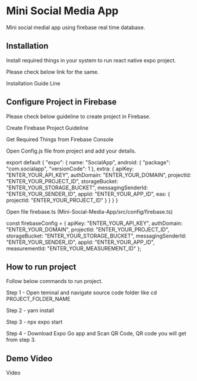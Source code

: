 # Mini Social Media App

Mini social medial app using firebase real time database.

## Installation

Install required things in your system to run react native expo project. 

Please check below link for the same. 

Installation Guide Line

## Configure Project in Firebase 

Please check below guideline to create project in Firebase. 

Create Firebase Project Guideline

Get Required Things from Firebase Console

Open Config.js file from project and add your details. 


export default {
    "expo": {
      name: "SocialApp",
      android: {
        "package": "com.socialapp",
        "versionCode": 1
      },
      extra: {
        apiKey: "ENTER_YOUR_API_KEY",
        authDomain: "ENTER_YOUR_DOMAIN",
        projectId: "ENTER_YOUR_PROJECT_ID",
        storageBucket: "ENTER_YOUR_STORAGE_BUCKET",
        messagingSenderId: "ENTER_YOUR_SENDER_ID",
        appId: "ENTER_YOUR_APP_ID",
        eas: {
          projectId: "ENTER_YOUR_PROJECT_ID"
        }
      }
    }
  }


Open file firebase.ts (Mini-Social-Media-App/src/config/firebase.ts)


const firebaseConfig = {
  apiKey: "ENTER_YOUR_API_KEY",
  authDomain: "ENTER_YOUR_DOMAIN",
  projectId: "ENTER_YOUR_PROJECT_ID",
  storageBucket: "ENTER_YOUR_STORAGE_BUCKET",
  messagingSenderId: "ENTER_YOUR_SENDER_ID",
  appId: "ENTER_YOUR_APP_ID",
  measurementId: "ENTER_YOUR_MEASUREMENT_ID"
};


## How to run project

Follow below commands to run project.
 
Step 1 - Open teminal and navigate source code folder like cd PROJECT_FOLDER_NAME

Step 2 -  yarn install 

Step 3 -  npx expo start

Step 4 - Download Expo Go app and Scan QR Code, QR code you will get from step 3.


## Demo Video 

Video